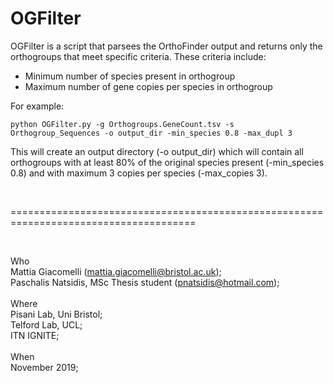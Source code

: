 # OGFilter
OGFilter is a script that parsees the OrthoFinder output and returns only the orthogroups that meet specific criteria.
These criteria include:
- Minimum number of species present in orthogroup
- Maximum number of gene copies per species in orthogroup

For example:

```
python OGFilter.py -g Orthogroups.GeneCount.tsv -s Orthogroup_Sequences -o output_dir -min_species 0.8 -max_dupl 3 
```

This will create an output directory (-o output_dir) which will contain all orthogroups with at least 80% of the original species present (-min_species 0.8) and with maximum 3 copies per species (-max_copies 3).

<br>

======================================================================================

<br>

Who<br> 
 Mattia Giacomelli (mattia.giacomelli@bristol.ac.uk); <br>
 Paschalis Natsidis, MSc Thesis student (pnatsidis@hotmail.com); <br>
<br>
Where<br>
 Pisani Lab, Uni Bristol; <br>
 Telford Lab, UCL; <br>
 ITN IGNITE; 
<br>
<br>
When<br> 
 November 2019; 
